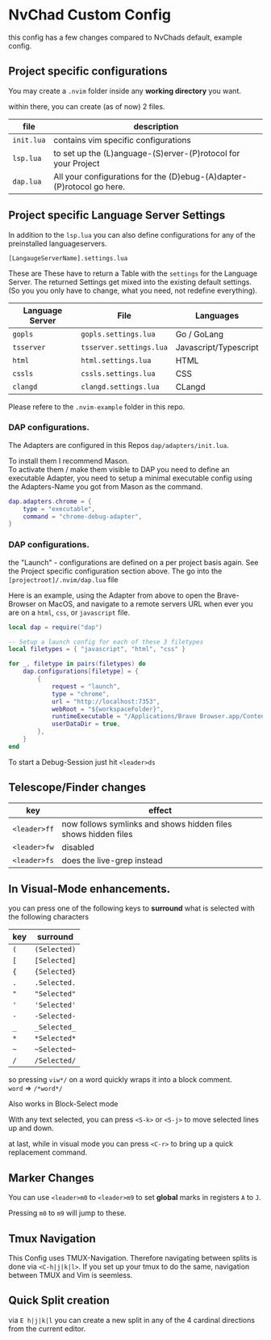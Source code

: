# NvChad Custom Config

this config has a few changes compared to NvChads default, example config.

## Project specific configurations

You may create a `.nvim` folder inside any **working directory** you want.

within there, you can create (as of now) 2 files.

| file       | description                                                           |
| ---------- | --------------------------------------------------------------------- |
| `init.lua` | contains vim specific configurations                                  |
| `lsp.lua`  | to set up the (L)anguage-(S)erver-(P)rotocol for your Project         |
| `dap.lua`  | All your configurations for the (D)ebug-(A)dapter-(P)rotocol go here. |

## Project specific Language Server Settings

In addition to the `lsp.lua` you can also define configurations for any of the
preinstalled languageservers.

```
[LangaugeServerName].settings.lua
```

These are These have to return a Table with the `settings` for the Language
Server. The returned Settings get mixed into the existing default settings. (So
you you only have to change, what you need, not redefine everything).

| Language Server | File                    | Languages             |
| --------------- | ----------------------- | --------------------- |
| `gopls`         | `gopls.settings.lua`    | Go / GoLang           |
| `tsserver`      | `tsserver.settings.lua` | Javascript/Typescript |
| `html`          | `html.settings.lua`     | HTML                  |
| `cssls`         | `cssls.settings.lua`    | CSS                   |
| `clangd`        | `clangd.settings.lua`   | CLangd                |

Please refere to the `.nvim-example` folder in this repo.

### DAP configurations.

The Adapters are configured in this Repos `dap/adapters/init.lua`.

To install them I recommend Mason.\
To activate them / make them visible to DAP you need to define an executable
Adapter, you need to setup a minimal executable config using the Adapters-Name
you got from Mason as the command.

```lua
dap.adapters.chrome = {
    type = "executable",
    command = "chrome-debug-adapter",
}
```

### DAP configurations.

the "Launch" - configurations are defined on a per project basis again. See the
Project specific configuration section above. The go into the
`[projectroot]/.nvim/dap.lua` file

Here is an example, using the Adapter from above to open the Brave-Browser on
MacOS, and navigate to a remote servers URL when ever you are on a `html`,
`css`, or `javascript` file.

```lua
local dap = require("dap")

-- Setup a launch config for each of these 3 filetypes
local filetypes = { "javascript", "html", "css" }

for _, filetype in pairs(filetypes) do
	dap.configurations[filetype] = {
		{
			request = "launch",
			type = "chrome",
			url = "http://localhost:7353",
			webRoot = "${workspaceFolder}",
			runtimeExecutable = "/Applications/Brave Browser.app/Contents/MacOS/Brave Browser",
			userDataDir = true,
		},
	}
end
```

To start a Debug-Session just hit `<leader>ds`

## Telescope/Finder changes

| key          | effect                                                         |
| ------------ | -------------------------------------------------------------- |
| `<leader>ff` | now follows symlinks and shows hidden files shows hidden files |
| `<leader>fw` | disabled                                                       |
| `<leader>fs` | does the live-grep instead                                     |

## In Visual-Mode enhancements.

you can press one of the following keys to **surround** what is selected with
the following characters

| key | surround     |
| --- | ------------ |
| `(` | `(Selected)` |
| `[` | `[Selected]` |
| `{` | `{Selected}` |
| `.` | `.Selected.` |
| `"` | `"Selected"` |
| `'` | `'Selected'` |
| `-` | `-Selected-` |
| `_` | `_Selected_` |
| `*` | `*Selected*` |
| `~` | `~Selected~` |
| `/` | `/Selected/` |

so pressing `viw*/` on a word quickly wraps it into a block comment.\
`word` => `/*word*/`

Also works in Block-Select mode

With any text selected, you can press `<S-k>` or `<S-j>` to move selected lines
up and down.

at last, while in visual mode you can press `<C-r>` to bring up a quick
replacement command.

## Marker Changes

You can use `<leader>m0` to `<leader>m9` to set **global** marks in registers
`A` to `J`.

Pressing `m0` to `m9` will jump to these.

## Tmux Navigation

This Config uses TMUX-Navigation. Therefore navigating between splits is done
via `<C-h|j|k|l>`. If you set up your tmux to do the same, navigation between
TMUX and Vim is seemless.

## Quick Split creation

via `E h|j|k|l` you can create a new split in any of the 4 cardinal directions
from the current editor.
